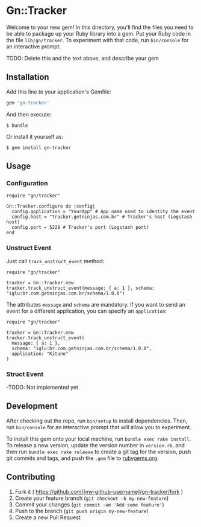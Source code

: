 # Gn::Tracker

Welcome to your new gem! In this directory, you'll find the files you need to be able to package up your Ruby library into a gem. Put your Ruby code in the file `lib/gn/tracker`. To experiment with that code, run `bin/console` for an interactive prompt.

TODO: Delete this and the text above, and describe your gem

## Installation

Add this line to your application's Gemfile:

```ruby
gem 'gn-tracker'
```

And then execute:

    $ bundle

Or install it yourself as:

    $ gem install gn-tracker

## Usage

### Configuration

```
require "gn/tracker"

Gn::Tracker.configure do |config|
  config.application = "YourApp" # App name used to identity the event
  config.host = "tracker.getninjas.com.br" # Tracker's host (Logstash host)
  config.port = 5228 # Tracker's port (Logstash port)
end
```

### Unstruct Event
Just call `track_unstruct_event` method:

```
require "gn/tracker"

tracker = Gn::Tracker.new
tracker.track_unstruct_event(message: { a: 1 }, schema: "iglu:br.com.getninjas.com.br/schema/1.0.0")
```

The attributes `message` and `schema` are mandatory. If you want to send an event for a different application, you can specify an `application`:

```
require "gn/tracker"

tracker = Gn::Tracker.new
tracker.track_unstruct_event(
  message: { a: 1 },
  schema: "iglu:br.com.getninjas.com.br/schema/1.0.0",
  application: "Kituno"
)
```

### Struct Event

-TODO: Not implemented yet

## Development

After checking out the repo, run `bin/setup` to install dependencies. Then, run `bin/console` for an interactive prompt that will allow you to experiment.

To install this gem onto your local machine, run `bundle exec rake install`. To release a new version, update the version number in `version.rb`, and then run `bundle exec rake release` to create a git tag for the version, push git commits and tags, and push the `.gem` file to [rubygems.org](https://rubygems.org).

## Contributing

1. Fork it ( https://github.com/[my-github-username]/gn-tracker/fork )
2. Create your feature branch (`git checkout -b my-new-feature`)
3. Commit your changes (`git commit -am 'Add some feature'`)
4. Push to the branch (`git push origin my-new-feature`)
5. Create a new Pull Request
